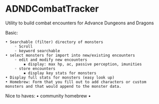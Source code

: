 # ADNDCombatTracker
Utility to build combat encounters for Advance Dungeons and Dragons

Basic: 

    • Searchable (filter) directory of monsters
        ◦ Scroll
        ◦ keyword searchable
    • select monsters for import into new/existing encounters
        ◦ edit and modify new encounters
            ▪ display: max hp, ac, passive perception, imunities
        ◦ store encounters
            ▪ display key stats for monsters
    • Display full stats for monsters (easy look up) 
    • Homebrew: Form that you fill out to add characters or custom monsters and that would append to the monster data. 




Nice to haves:
    • community homebrew
    • 
